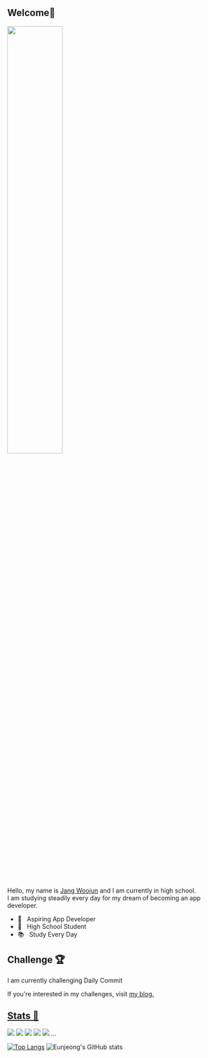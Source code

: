 ## Welcome👋
<img width="50%" src="https://mblogthumb-phinf.pstatic.net/MjAxODExMDFfMTcw/MDAxNTQxMDQyMDg4MjQ0.B0N974qP_FCEw6Hj28xDjRYXTHU6R7M7pEpvsRKhqlAg.zaTEhwKDfmQql81e44pyBapnlvdO38GdJHME-V_fQkAg.GIF.yellowouk2/1540993661620.GIF?type=w800"/>

Hello, my name is [Jang Woojun](https://my.surfit.io/w/72920266) and I am currently in high school.<br> 
I am studying steadily every day for my dream of becoming an app developer.
- 📲 &nbsp; Aspiring App Developer
- 🏫 &nbsp; High School Student 
- 📚 &nbsp; Study Every Day

## Challenge 🏆
I am currently challenging Daily Commit

If you're interested in my challenges, visit <a href="https://jangwoojun.github.io/"> my blog.


## Stats 👾   
  <img src="https://img.shields.io/badge/Kotlin-7F52FF?style=flat-square&logo=Kotlin&logoColor=white"/></a>
  <img src="https://img.shields.io/badge/Swift-F05138?style=flat-square&logo=Swift&logoColor=white"/></a>
  <img src="https://img.shields.io/badge/Python-3776AB?style=flat-square&logo=Python&logoColor=white"/></a> 
  <img src="https://img.shields.io/badge/C++-00599C?style=flat-square&logo=C%2B%2B&logoColor=white"/></a>
  <img src="https://img.shields.io/badge/C-A8B9CC?style=flat-square&logo=C&logoColor=white"/></a> ...

  [![Top Langs](https://github-readme-stats.vercel.app/api/top-langs/?username=Jangwoojun&exclude_repo=Machine-Learning,Web&hide=html,javascript&layout=compact)](https://github.com/anuraghazra/github-readme-stats) ![Eunjeong's GitHub stats](https://github-readme-stats.vercel.app/api?username=Jangwoojun&show_icons=true) 

<!-- [![Solved.ac Profile](http://mazassumnida.wtf/api/generate_badge?boj=woojun0107)](https://solved.ac/woojun0107) -->

